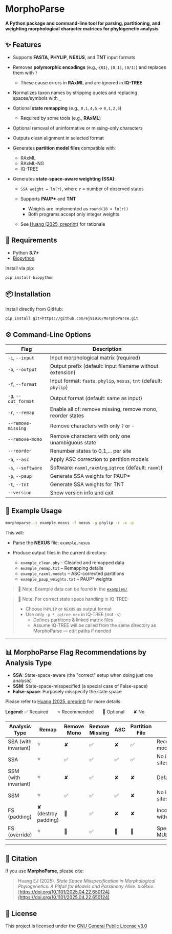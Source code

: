 # MorphoParse

**A Python package and command-line tool for parsing, partitioning, and weighting morphological character matrices for phylogenetic analysis**

## ✨ Features

- Supports **FASTA**, **PHYLIP**, **NEXUS**, and **TNT** input formats
- Removes **polymorphic encodings** (e.g., `{01}`, `[0,1]`, `(0/1)`) and replaces them with `?`

  - These cause errors in **RAxML** and are ignored in **IQ-TREE**
- Normalizes taxon names by stripping quotes and replacing spaces/symbols with `_`
- Optional **state remapping** (e.g., `0,1,4,5` → `0,1,2,3`)

  - Required by some tools (e.g., **RAxML**)
- Optional removal of uninformative or missing-only characters
- Outputs clean alignment in selected format
- Generates **partition model files** compatible with:
  - RAxML
  - RAxML-NG
  - IQ-TREE
- Generates **state-space-aware weighting (SSA)**:
  - `SSA weight = ln(r)`, where `r` = number of observed states
  - Supports **PAUP\*** and **TNT**

    - Weights are implemented as `round(10 × ln(r))`
    - Both programs accept only integer weights
  - See [Huang (2025, preprint)](https://doi.org/10.1101/2025.04.22.650124) for rationale

## 🧱 Requirements

- Python **3.7+**
- [Biopython](https://biopython.org/)

Install via pip:

```bash
pip install biopython
```

## 📦 Installation

Install directly from GitHub:

```bash
pip install git+https://github.com/ej91016/MorphoParse.git
```

## ⚙️ Command-Line Options

| Flag                 | Description                                                         |
| -------------------- | ------------------------------------------------------------------- |
| `-i`, `--input`      | Input morphological matrix (required)                               |
| `-o`, `--output`     | Output prefix (default: input filename without extension)           |
| `-f`, `--format`     | Input format: `fasta`, `phylip`, `nexus`, `tnt` (default: `phylip`) |
| `-g`, `--out_format` | Output format (default: same as input)                              |
| `-r`, `--remap`      | Enable all of: remove missing, remove mono, reorder states          |
| `--remove-missing`   | Remove characters with only `?` or `-`                              |
| `--remove-mono`      | Remove characters with only one unambiguous state                   |
| `--reorder`          | Renumber states to 0,1,... per site                                 |
| `-a`, `--asc`        | Apply ASC correction to partition models                            |
| `-s`, `--software`   | Software: `raxml`,`raxmlng`,`iqtree` (default: `raxml`)             |
| `-p`, `--paup`       | Generate SSA weights for PAUP\*                                     |
| `-t`, `--tnt`        | Generate SSA weights for TNT                                        |
| `--version`          | Show version info and exit                                          |

## 🥪 Example Usage

```bash
morphoparse -i example.nexus -f nexus -g phylip -r -a -p
```

This will:

- Parse the **NEXUS** file: `example.nexus`
- Produce output files in the current directory:

  - `example_clean.phy`          – Cleaned and remapped data
  - `example_remap.txt`          – Remapping details
  - `example_raxml.models`       – ASC-corrected partitions
  - `example_paup_weights.txt`   – PAUP\* weights

> 📝 Note: Example data can be found in the
> [`examples/`](https://github.com/ej91016/MorphoParse/tree/main/examples)

> 📝 Note: For correct state space handling in IQ-TREE:
> - Choose `PHYLIP` or `NEXUS` as output format
> - Use only `-p *_iqtree.nex` in IQ-TREE (not `-s`)
>   - Defines partitions & linked matrix files
>   - Assume IQ-TREE will be called from the same directory as MorphoParse — edit paths if needed

---

## 📊 MorphoParse Flag Recommendations by Analysis Type

- **SSA**: State-space-aware (the "correct" setup when doing just one analysis)
- **SSM**: State-space-misspecified (a special case of False-space)
- **False-space**: Purposely misspecify the state space

Please refer to [Huang (2025, preprint)](https://doi.org/10.1101/2025.04.22.650124) for more details

**Legend:** ✅ Required  ⭐ Recommended  🔘 Optional  ✘ No

| Analysis Type        | Remap               | Remove Mono  | Remove Missing  | ASC | Partition File  | Notes                      | Tools    |
| -------------------- | ------------------- | ------------ | --------------- | --- | --------------- | -------------------------- | -------- |
| SSA (with invariant) | ⭐                  | ✘           | ✅              | ✘   | ✅             | Recommended model          | All      |
| SSA                  | ⭐                  | ✅          | ✅              | ✅  | ✅             | No invariant sites allowed | All      |
| SSM (with invariant) | ⭐                  | ✘           | ✅              | ✘   | ✘              | Default model              | All      |
| SSM                  | ⭐                  | ✅          | ✅              | ✅  | ✘              | No invariant sites allowed | All      |
| FS (padding)         | ✘ (destroy padding) | 🔘          | ✅              | ✘   | ✘              | Incompatible with ASC      | All      |
| FS (override)        | ⭐                  | 🔘          | ✅              | 🔘  | 🔘             | Specify with MULTI`x`\_MK  | RAxML-NG |

---

## 📖 Citation

If you use **MorphoParse**, please cite:

> Huang EJ (2025). *State Space Misspecification in Morphological Phylogenetics: A Pitfall for Models and Parsimony Alike*.
> bioRxiv. [https://doi.org/10.1101/2025.04.22.650124](https://doi.org/10.1101/2025.04.22.650124)

## 🪪 License

This project is licensed under the [GNU General Public License v3.0](https://www.gnu.org/licenses/gpl-3.0.html)
